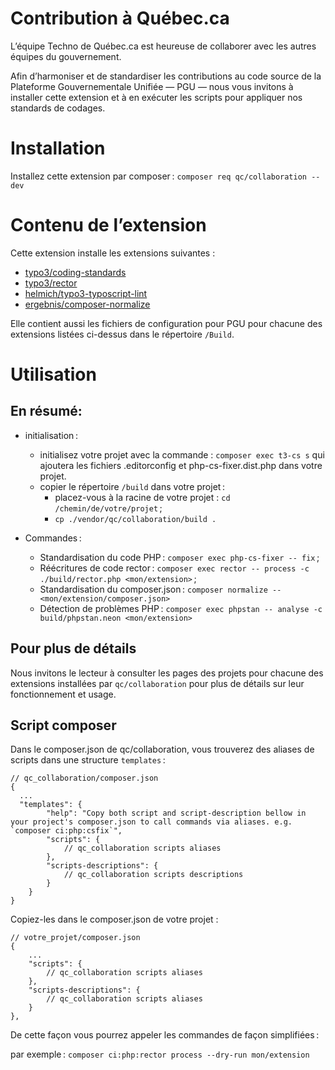 # Contribution à Québec.ca

L’équipe Techno de Québec.ca est heureuse de collaborer avec les autres équipes du gouvernement.

Afin d’harmoniser et de standardiser les contributions au code source de la Plateforme Gouvernementale Unifiée — PGU — nous vous invitons à installer cette extension et à en exécuter les scripts pour appliquer nos standards de codages.

# Installation

Installez cette extension par composer :
`composer req qc/collaboration --dev`

# Contenu de l’extension

Cette extension installe les extensions suivantes :
- [typo3/coding-standards](https://github.com/TYPO3/coding-standards)
- [typo3/rector](https://github.com/sabbelasichon/typo3-rector)
- [helmich/typo3-typoscript-lint](https://github.com/martin-helmich/typo3-typoscript-lint)
- [ergebnis/composer-normalize](https://github.com/ergebnis/composer-normalize)

Elle contient aussi les fichiers de configuration pour PGU pour chacune des extensions listées ci-dessus dans le répertoire `/Build`.

# Utilisation

## En résumé:

- initialisation :
  - initialisez votre projet avec la commande : `composer exec t3-cs s` qui ajoutera les fichiers .editorconfig et php-cs-fixer.dist.php dans votre projet.
  - copier le répertoire `/build` dans votre projet :
    - placez-vous à la racine de votre projet : `cd /chemin/de/votre/projet` ;
    - `cp ./vendor/qc/collaboration/build .`


- Commandes :
  - Standardisation du code PHP : `composer exec php-cs-fixer -- fix` ;
  - Réécritures de code rector : `composer exec rector -- process -c ./build/rector.php <mon/extension>` ;
  - Standardisation du composer.json : `composer normalize -- <mon/extension/composer.json>`
  - Détection de problèmes PHP : `composer exec phpstan -- analyse -c build/phpstan.neon <mon/extension>`

## Pour plus de détails
Nous invitons le lecteur à consulter les pages des projets pour chacune des extensions installées par `qc/collaboration` pour plus de détails sur leur fonctionnement et usage.

## Script composer

Dans le composer.json de qc/collaboration, vous trouverez des aliases de scripts dans une structure `templates` :

```
// qc_collaboration/composer.json
{
  ...
  "templates": {
        "help": "Copy both script and script-description bellow in your project's composer.json to call commands via aliases. e.g. `composer ci:php:csfix`",
        "scripts": {
            // qc_collaboration scripts aliases
        },
        "scripts-descriptions": {
            // qc_collaboration scripts descriptions
        }
    }
}
```

Copiez-les dans le composer.json de votre projet :
```
// votre_projet/composer.json
{
    ...
    "scripts": {
        // qc_collaboration scripts aliases
    },
    "scripts-descriptions": {
        // qc_collaboration scripts aliases
    }
},
```
De cette façon vous pourrez appeler les commandes de façon simplifiées :

par exemple : `composer ci:php:rector process --dry-run mon/extension`
